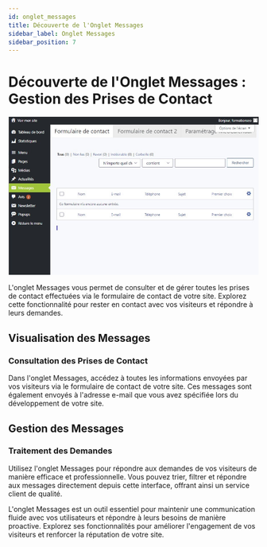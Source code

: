 ```yaml
---
id: onglet_messages
title: Découverte de l'Onglet Messages
sidebar_label: Onglet Messages
sidebar_position: 7
---
```


# Découverte de l'Onglet Messages : Gestion des Prises de Contact

![Messages](./img/13.jpg)

L'onglet Messages vous permet de consulter et de gérer toutes les prises de contact effectuées via le formulaire de contact de votre site. Explorez cette fonctionnalité pour rester en contact avec vos visiteurs et répondre à leurs demandes.

## Visualisation des Messages

### Consultation des Prises de Contact

Dans l'onglet Messages, accédez à toutes les informations envoyées par vos visiteurs via le formulaire de contact de votre site. Ces messages sont également envoyés à l'adresse e-mail que vous avez spécifiée lors du développement de votre site.

## Gestion des Messages

### Traitement des Demandes

Utilisez l'onglet Messages pour répondre aux demandes de vos visiteurs de manière efficace et professionnelle. Vous pouvez trier, filtrer et répondre aux messages directement depuis cette interface, offrant ainsi un service client de qualité.

L'onglet Messages est un outil essentiel pour maintenir une communication fluide avec vos utilisateurs et répondre à leurs besoins de manière proactive. Explorez ses fonctionnalités pour améliorer l'engagement de vos visiteurs et renforcer la réputation de votre site.
